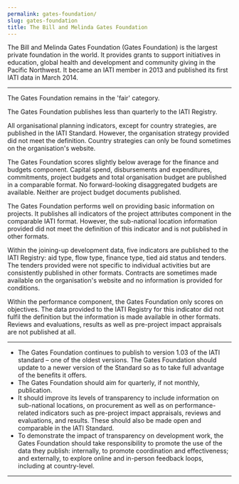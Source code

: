 ```yaml
---
permalink: gates-foundation/
slug: gates-foundation
title: The Bill and Melinda Gates Foundation
---
```


The Bill and Melinda Gates Foundation (Gates Foundation) is the largest private foundation in the world. It provides grants to support initiatives in education, global health and development and community giving in the Pacific Northwest. It became an IATI member in 2013 and published its first IATI data in March 2014.

---

The Gates Foundation remains in the 'fair' category.

The Gates Foundation publishes less than quarterly to the IATI Registry.

All organisational planning indicators, except for country strategies, are published in the IATI Standard. However, the organisation strategy provided did not meet the definition. Country strategies can only be found sometimes on the organisation's website.

The Gates Foundation scores slightly below average for the finance and budgets component. Capital spend, disbursements and expenditures, commitments, project budgets and total organisation budget are published in a comparable format. No forward-looking disaggregated budgets are available. Neither are project budget documents published.

The Gates Foundation performs well on providing basic information on projects. It publishes all indicators of the project attributes component in the comparable IATI format. However, the sub-national location information provided did not meet the definition of this indicator and is not published in other formats.

Within the joining-up development data, five indicators are published to the IATI Registry: aid type, flow type, finance type, tied aid status and tenders. The tenders provided were not specific to individual activities but are consistently published in other formats. Contracts are sometimes made available on the organisation's website and no information is provided for conditions.

Within the performance component, the Gates Foundation only scores on objectives. The data provided to the IATI Registry for this indicator did not fulfil the definition but the information is made available in other formats. Reviews and evaluations, results as well as pre-project impact appraisals are not published at all.

---

 * The Gates Foundation continues to publish to version 1.03 of the IATI standard – one of the oldest versions. The Gates Foundation should update to a newer version of the Standard so as to take full advantage of the benefits it offers.
 * The Gates Foundation should aim for quarterly, if not monthly, publication.
 * It should improve its levels of transparency to include information on sub-national locations, on procurement as well as on performance-related indicators such as pre-project impact appraisals, reviews and evaluations, and results. These should also be made open and comparable in the IATI Standard.
 * To demonstrate the impact of transparency on development work, the Gates Foundation should take responsibility to promote the use of the data they publish: internally, to promote coordination and effectiveness; and externally, to explore online and in-person feedback loops, including at country-level.

---

